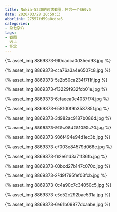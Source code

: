 ```yaml
---
title: Nokia-5230的远古截图，怀念一个S60v5
date: 2020/03/28 20:59:33
abbrlink: 27557fd59a0cdca6
categories:
- 杂七杂八
tags:
- 截图
- 远古
- 怀念
---
```

{% asset_img 8869373-910cadca0d35ed93.jpg %}

{% asset_img 8869373-cca76a3a4e6507c8.jpg %}

{% asset_img 8869373-5e2b50ca234f7f1f.jpg %}

{% asset_img 8869373-f13229f932fcb01e.jpg %}

{% asset_img 8869373-6efaeea0e4037f74.jpg %}

{% asset_img 8869373-658100f9b358785f.jpg %}

{% asset_img 8869373-3d982ac9187b086d.jpg %}

{% asset_img 8869373-929c08d281095c70.jpg %}

{% asset_img 8869373-986f494e94d1ec3b.jpg %}

{% asset_img 8869373-e7003e84579d066e.jpg %}

{% asset_img 8869373-f62e61d3a71f36fb.jpg %}

{% asset_img 8869373-00bcd27b147c070c.jpg %}

{% asset_img 8869373-27d9f795fef03fcb.jpg %}

{% asset_img 8869373-0c4a90c7c34050c5.jpg %}

{% asset_img 8869373-e3e52c292bae531a.jpg %}

{% asset_img 8869373-6e61b09877dcaabe.jpg %}
